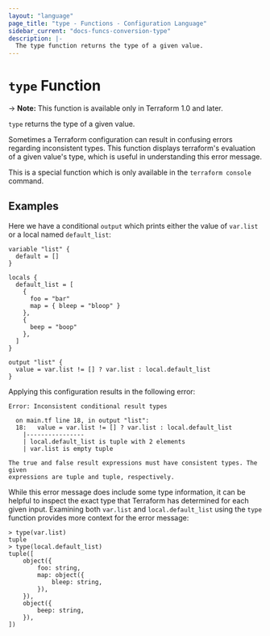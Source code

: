 ```yaml
---
layout: "language"
page_title: "type - Functions - Configuration Language"
sidebar_current: "docs-funcs-conversion-type"
description: |-
  The type function returns the type of a given value. 
---
```


# `type` Function

-> **Note:** This function is available only in Terraform 1.0 and later.

`type` returns the type of a given value.

Sometimes a Terraform configuration can result in confusing errors regarding
inconsistent types. This function displays terraform's evaluation of a given
value's type, which is useful in understanding this error message.

This is a special function which is only available in the `terraform console` command.

## Examples

Here we have a conditional `output` which prints either the value of `var.list` or a local named `default_list`: 

```hcl
variable "list" {
  default = []
}

locals {
  default_list = [
    {
      foo = "bar"
      map = { bleep = "bloop" }
    },
    {
      beep = "boop"
    },
  ]
}

output "list" {
  value = var.list != [] ? var.list : local.default_list
}
```

Applying this configuration results in the following error:

```
Error: Inconsistent conditional result types

  on main.tf line 18, in output "list":
  18:   value = var.list != [] ? var.list : local.default_list
    |----------------
    | local.default_list is tuple with 2 elements
    | var.list is empty tuple

The true and false result expressions must have consistent types. The given
expressions are tuple and tuple, respectively.
```

While this error message does include some type information, it can be helpful
to inspect the exact type that Terraform has determined for each given input.
Examining both `var.list` and `local.default_list` using the `type` function
provides more context for the error message:

```
> type(var.list)
tuple
> type(local.default_list)
tuple([
    object({
        foo: string,
        map: object({
            bleep: string,
        }),
    }),
    object({
        beep: string,
    }),
])
```
